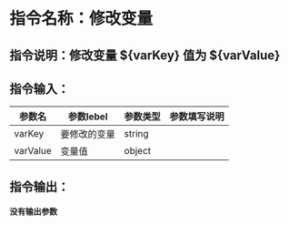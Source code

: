 # 指令名称：修改变量
## 指令说明：修改变量 $\{varKey\} 值为 $\{varValue\}
## 指令输入：

 | 参数名 | 参数lebel | 参数类型 | 参数填写说明 | 
 | ------------- | ------------- | ------------- | ------------- |
 | varKey | 要修改的变量 | string |  |
 | varValue | 变量值 | object |  |


## 指令输出：

#### 没有输出参数
	